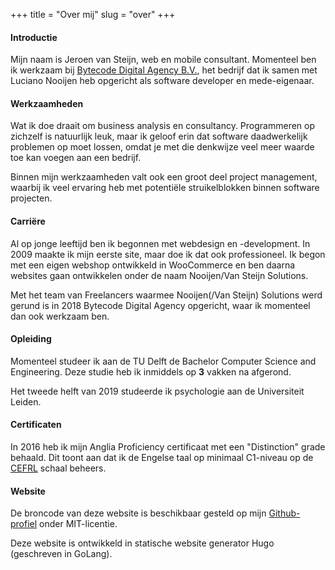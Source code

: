 +++
title = "Over mij"
slug = "over"
+++

#### Introductie

Mijn naam is Jeroen van Steijn, web en mobile consultant. Momenteel ben ik werkzaam bij [Bytecode Digital Agency B.V.](https://bytecode.nl), het bedrijf dat ik samen met Luciano Nooijen heb opgericht als software developer en mede-eigenaar.

#### Werkzaamheden

Wat ik doe draait om business analysis en consultancy. Programmeren op zichzelf is natuurlijk leuk, maar ik geloof erin dat software daadwerkelijk problemen op moet lossen, omdat je met die denkwijze veel meer waarde toe kan voegen aan een bedrijf.

Binnen mijn werkzaamheden valt ook een groot deel project management, waarbij ik veel ervaring heb met potentiële struikelblokken binnen software projecten.

#### Carriëre

Al op jonge leeftijd ben ik begonnen met webdesign en -development. In 2009 maakte ik mijn eerste site, maar doe ik dat ook professioneel. Ik begon met een eigen webshop ontwikkeld in WooCommerce en ben daarna websites gaan ontwikkelen onder de naam Nooijen/Van Steijn Solutions.

Met het team van Freelancers waarmee Nooijen(/Van Steijn) Solutions werd gerund is in 2018 Bytecode Digital Agency opgericht, waar ik momenteel dan ook werkzaam ben.

#### Opleiding

Momenteel studeer ik aan de TU Delft  de Bachelor Computer Science and Engineering. Deze studie heb ik inmiddels op **3** vakken na afgerond.

Het tweede helft van 2019 studeerde ik psychologie aan de Universiteit Leiden.

#### Certificaten

In 2016 heb ik mijn Anglia Proficiency certificaat met een "Distinction" grade behaald. Dit toont aan dat ik de Engelse taal op minimaal C1-niveau op de [CEFRL](https://en.wikipedia.org/wiki/Common_European_Framework_of_Reference_for_Languages) schaal beheers.

#### Website

De broncode van deze website is beschikbaar gesteld op mijn [Github-profiel](https://github.com/jeroenvansteijn/personal-website) onder MIT-licentie.

Deze website is ontwikkeld in statische website generator Hugo (geschreven in GoLang).
